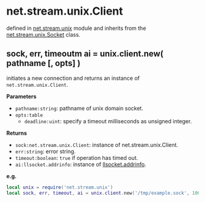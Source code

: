 # net.stream.unix.Client

defined in [net.stream.unix](../lib/stream/unix.lua) module and inherits from the [net.stream.unix.Socket](net_stream_unix_socket.md) class.


## sock, err, timeoutm ai = unix.client.new( pathname [, opts] )

initiates a new connection and returns an instance of `net.stream.unix.Client`.

**Parameters**

- `pathname:string`: pathname of unix domain socket.
- `opts:table`
    - `deadline:uint`: specify a timeout milliseconds as unsigned integer.

**Returns**

- `sock:net.stream.unix.Client`: instance of net.stream.unix.Client.
- `err:string`: error string.
- `timeout:boolean`: `true` if operation has timed out.
- `ai:llsocket.addrinfo`: instance of [llsocket.addrinfo](https://github.com/mah0x211/lua-llsocket#llsocketaddrinfo-instance-methods).

**e.g.**

```lua
local unix = require('net.stream.unix')
local sock, err, timeout, ai = unix.client.new('/tmp/example.sock', 100)
```
